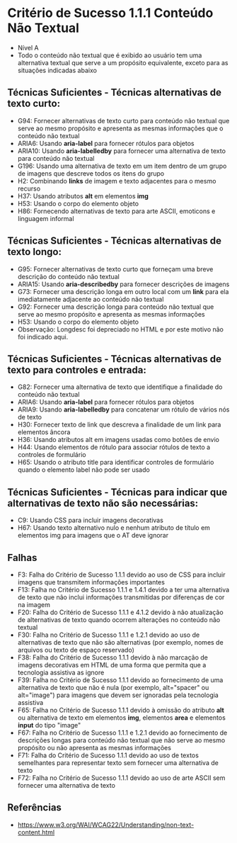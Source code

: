 # Critério de Sucesso 1.1.1 Conteúdo Não Textual
* Nível A
* Todo o conteúdo não textual que é exibido ao usuário tem uma alternativa textual que serve a um propósito equivalente, exceto para as situações indicadas abaixo

## Técnicas Suficientes - Técnicas alternativas de texto curto:
* G94: Fornecer alternativas de texto curto para conteúdo não textual que serve ao mesmo propósito e apresenta as mesmas informações que o conteúdo não textual
* ARIA6: Usando **aria-label** para fornecer rótulos para objetos
* ARIA10: Usando **aria-labelledby** para fornecer uma alternativa de texto para conteúdo não textual
* G196: Usando uma alternativa de texto em um item dentro de um grupo de imagens que descreve todos os itens do grupo
* H2: Combinando **links** de imagem e texto adjacentes para o mesmo recurso
* H37: Usando atributos **alt** em elementos **img**
* H53: Usando o corpo do elemento objeto
* H86: Fornecendo alternativas de texto para arte ASCII, emoticons e linguagem informal

## Técnicas Suficientes - Técnicas alternativas de texto longo:
* G95: Fornecer alternativas de texto curto que forneçam uma breve descrição do conteúdo não textual
* ARIA15: Usando **aria-describedby** para fornecer descrições de imagens
* G73: Fornecer uma descrição longa em outro local com um **link** para ela imediatamente adjacente ao conteúdo não textual
* G92: Fornecer uma descrição longa para conteúdo não textual que serve ao mesmo propósito e apresenta as mesmas informações
* H53: Usando o corpo do elemento objeto
* Observação: Longdesc foi depreciado no HTML e por este motivo não foi indicado aqui.

## Técnicas Suficientes - Técnicas alternativas de texto para controles e entrada:
* G82: Fornecer uma alternativa de texto que identifique a finalidade do conteúdo não textual
* ARIA6: Usando **aria-label** para fornecer rótulos para objetos
* ARIA9: Usando **aria-labelledby** para concatenar um rótulo de vários nós de texto
* H30: Fornecer texto de link que descreva a finalidade de um link para elementos âncora
* H36: Usando atributos alt em imagens usadas como botões de envio
* H44: Usando elementos de rótulo para associar rótulos de texto a controles de formulário
* H65: Usando o atributo title para identificar controles de formulário quando o elemento label não pode ser usado

## Técnicas Suficientes - Técnicas para indicar que alternativas de texto não são necessárias:
* C9: Usando CSS para incluir imagens decorativas
* H67: Usando texto alternativo nulo e nenhum atributo de título em elementos img para imagens que o AT deve ignorar

## Falhas
* F3: Falha do Critério de Sucesso 1.1.1 devido ao uso de CSS para incluir imagens que transmitem informações importantes
* F13: Falha no Critério de Sucesso 1.1.1 e 1.4.1 devido a ter uma alternativa de texto que não inclui informações transmitidas por diferenças de cor na imagem
* F20: Falha do Critério de Sucesso 1.1.1 e 4.1.2 devido à não atualização de alternativas de texto quando ocorrem alterações no conteúdo não textual
* F30: Falha no Critério de Sucesso 1.1.1 e 1.2.1 devido ao uso de alternativas de texto que não são alternativas (por exemplo, nomes de arquivos ou texto de espaço reservado)
* F38: Falha do Critério de Sucesso 1.1.1 devido à não marcação de imagens decorativas em HTML de uma forma que permita que a tecnologia assistiva as ignore
* F39: Falha no Critério de Sucesso 1.1.1 devido ao fornecimento de uma alternativa de texto que não é nula (por exemplo, alt="spacer" ou alt="image") para imagens que devem ser ignoradas pela tecnologia assistiva
* F65: Falha no Critério de Sucesso 1.1.1 devido à omissão do atributo **alt** ou alternativa de texto em elementos **img**, elementos **area** e elementos **input** do tipo "image"
* F67: Falha no Critério de Sucesso 1.1.1 e 1.2.1 devido ao fornecimento de descrições longas para conteúdo não textual que não serve ao mesmo propósito ou não apresenta as mesmas informações
* F71: Falha do Critério de Sucesso 1.1.1 devido ao uso de textos semelhantes para representar texto sem fornecer uma alternativa de texto
* F72: Falha no Critério de Sucesso 1.1.1 devido ao uso de arte ASCII sem fornecer uma alternativa de texto

## Referências
* https://www.w3.org/WAI/WCAG22/Understanding/non-text-content.html